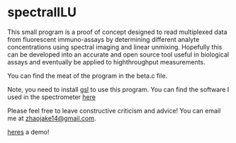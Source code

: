 # spectralILU
This small program is a proof of concept designed to read multiplexed data from fluorescent immuno-assays by determining different analyte concentrations using spectral imaging and linear unmixing. Hopefully this can be developed into an accurate and open source tool useful in biological assays and eventually be applied to highthroughput measurements.

You can find the meat of the program in the beta.c file.

Note, you need to install [gsl](https://www.gnu.org/software/gsl/) to use this program.
You can find the software I used in the spectrometer [here](https://www.theremino.com/en/downloads/automation)

Please feel free to leave constructive criticism and advice! You can email me at zhaojake14@gmail.com.

[heres](https://youtube.com/playlist?list=PLWZJllFn0WSnx-8hw8GBx-BZZ9quGwBL9) a demo!
